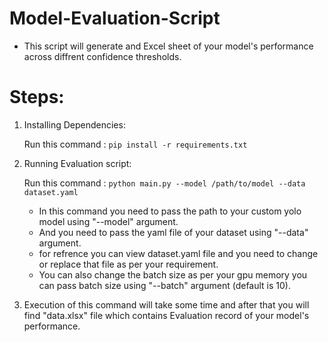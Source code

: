 # Model-Evaluation-Script

* This script will generate and Excel sheet of your model's performance across diffrent confidence thresholds.


# Steps:

  1. Installing Dependencies:

      Run this command : `pip install -r requirements.txt`

  2. Running Evaluation script:

     Run this command : `python main.py --model /path/to/model --data dataset.yaml`

     * In this command you need to pass the path to your custom yolo model using "--model" argument.
     * And you need to pass the yaml file of your dataset using  "--data" argument.
     * for refrence you can view dataset.yaml file and you need to change or replace that file as per your requirement.
     * You can also change the batch size as per your gpu memory you can pass batch size using "--batch" argument (default is 10).

  3. Execution of this command will take some time and after that you will find "data.xlsx" file which contains Evaluation record of your model's performance.
     
     
